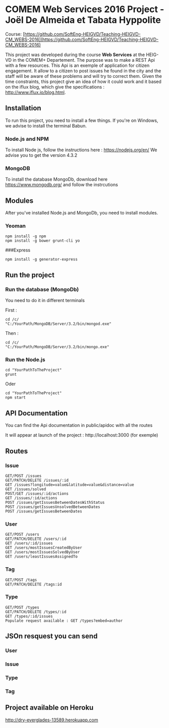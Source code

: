 # COMEM Web Services 2016 Project - Joël De Almeida et Tabata Hyppolite

Course: [https://github.com/SoftEng-HEIGVD/Teaching-HEIGVD-CM_WEBS-2016](https://github.com/SoftEng-HEIGVD/Teaching-HEIGVD-CM_WEBS-2016)

This project was developed during the course **Web Services** at the HEIG-VD in the COMEM+ Departement. The purpose was to make a REST Api with a few resources. This Api is an exemple of application for citizen engagement. It allow to a citizen to post issues he found in the city and the staff will be aware of these problems and will try to correct them. Given the time constraints, this project give an idea of how it could work and it based on the iflux blog, which give the specifications : http://www.iflux.io/blog.html.


## Installation

To run this project, you need to install a few things. If you're on Windows, we advise to install the terminal Babun.

### Node.js and NPM
To install Node js, follow the instructions here : https://nodejs.org/en/
We advise you to get the version 4.3.2

### MongoDB
To install the database MongoDb, download here https://www.mongodb.org/ and follow the instrcutions

## Modules
After you've installed Node.js and MongoDb, you need to install modules.

### Yeoman
```
npm install -g npm
npm install -g bower grunt-cli yo

```
###Express
```
npm install -g generator-express

```

## Run the project
### Run the database (MongoDb)
You need to do it in different terminals

First :
```
cd /c/
"C:/YourPath/MongoDB/Server/3.2/bin/mongod.exe"
```
Then :
```
cd /c/
"C:/YourPath/MongoDB/Server/3.2/bin/mongo.exe"

```

### Run the Node.js

```
cd "YourPathToTheProject"
grunt
```

Oder

```
cd "YourPathToTheProject"
npm start
```

## API Documentation
You can find the Api documentation in public/apidoc with all the routes

It will appear at launch of the project : http://localhost:3000 (for exemple)

## Routes

### Issue
```
GET/POST /issues
GET/PATCH/DELETE /issues/:id
GET /issues?longitude=value&latitude=value&distance=value
GET /issues/solved
POST/GET /issues/:id/actions
GET /issues/:id/actions
POST /issues/getIssuesBetweenDatesWithStatus
POST /issues/getIssuesUnsolvedBetweenDates
POST /issues/getIssuesBetweenDates
```

### User
```
GET/POST /users
GET/PATCH/DELETE /users/:id
GET /users/:id/issues
GET /users/mostIssuesCreatedByUser
GET /users/mostIssuesSolvedByUser
GET /users/leastIssuesAssignedTo
```

### Tag
```
GET/POST /tags
GET/PATCH/DELETE /tags:id
```

### Type
```
GET/POST /types
GET/PATCH/DELETE /types/:id
GET /types/:id/issues
Populate request available : GET /types?embed=author
```

## JSOn resquest you can send

### User
### Issue
### Type
### Tag

## Project available on Heroku
http://dry-everglades-13589.herokuapp.com

